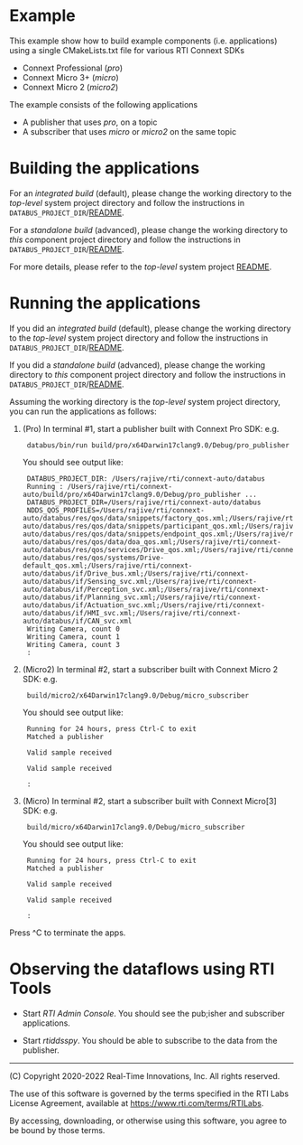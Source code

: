 # Example

This example show how to build example components (i.e. applications) using a 
single CMakeLists.txt file for various RTI Connext SDKs

- Connext Professional (*pro*)
- Connext Micro 3+ (*micro*)
- Connext Micro 2 (*micro2*)

The example consists of the following applications

- A publisher that uses *pro*, on a topic
- A subscriber that uses *micro* or *micro2* on the same topic


# Building the applications

For an *integrated build* (default), please change the working directory
to the *top-level* system project directory and follow the instructions
in `DATABUS_PROJECT_DIR`/[README](../../databus/README.md#building).

For a *standalone build* (advanced), please change the working directory
to *this* component project directory and follow the instructions
in `DATABUS_PROJECT_DIR`/[README](../../databus/README.md#building).

For more details, please refer to the *top-level* system
project [README](../README.md).


# Running the applications

If you did an *integrated build* (default), please change the working directory
to the *top-level* system project directory and follow the instructions
in `DATABUS_PROJECT_DIR`/[README](../../databus/README.md#running).

If you did a *standalone build* (advanced), please change the working directory
to *this* component project directory and follow the instructions
in `DATABUS_PROJECT_DIR`/[README](../../databus/README.md#running).

Assuming the working directory is the *top-level* system project directory,
you can run the applications as follows:

1. (Pro) In terminal #1, start a publisher built with Connext Pro SDK:
   e.g.

        databus/bin/run build/pro/x64Darwin17clang9.0/Debug/pro_publisher

   You should see output like:

        DATABUS_PROJECT_DIR: /Users/rajive/rti/connext-auto/databus
        Running : /Users/rajive/rti/connext-auto/build/pro/x64Darwin17clang9.0/Debug/pro_publisher ...
        DATABUS_PROJECT_DIR=/Users/rajive/rti/connext-auto/databus
        NDDS_QOS_PROFILES=/Users/rajive/rti/connext-auto/databus/res/qos/data/snippets/factory_qos.xml;/Users/rajive/rti/connext-auto/databus/res/qos/data/snippets/participant_qos.xml;/Users/rajive/rti/connext-auto/databus/res/qos/data/snippets/endpoint_qos.xml;/Users/rajive/rti/connext-auto/databus/res/qos/data/doa_qos.xml;/Users/rajive/rti/connext-auto/databus/res/qos/services/Drive_qos.xml;/Users/rajive/rti/connext-auto/databus/res/qos/systems/Drive-default_qos.xml;/Users/rajive/rti/connext-auto/databus/if/Drive_bus.xml;/Users/rajive/rti/connext-auto/databus/if/Sensing_svc.xml;/Users/rajive/rti/connext-auto/databus/if/Perception_svc.xml;/Users/rajive/rti/connext-auto/databus/if/Planning_svc.xml;/Users/rajive/rti/connext-auto/databus/if/Actuation_svc.xml;/Users/rajive/rti/connext-auto/databus/if/HMI_svc.xml;/Users/rajive/rti/connext-auto/databus/if/CAN_svc.xml
        Writing Camera, count 0
        Writing Camera, count 1
        Writing Camera, count 3
        :

2. (Micro2) In terminal #2, start a subscriber built with Connext Micro 2 SDK: 
   e.g. 

        build/micro2/x64Darwin17clang9.0/Debug/micro_subscriber

   You should see output like:

        Running for 24 hours, press Ctrl-C to exit
        Matched a publisher

        Valid sample received

        Valid sample received
        
        :


3. (Micro) In terminal #2, start a subscriber built with Connext Micro[3] SDK: 
   e.g. 

        build/micro/x64Darwin17clang9.0/Debug/micro_subscriber

   You should see output like:

        Running for 24 hours, press Ctrl-C to exit
        Matched a publisher

        Valid sample received

        Valid sample received

        :

        
Press ^C to terminate the apps.


# Observing the dataflows using RTI Tools

- Start *RTI Admin Console*. You should see the pub;isher and subscriber applications.

- Start *rtiddsspy*. You should be able to subscribe to the data from the publisher.

---
(C) Copyright 2020-2022 Real-Time Innovations, Inc.  All rights reserved.

The use of this software is governed by the terms specified in the RTI Labs License Agreement, available at https://www.rti.com/terms/RTILabs. 

By accessing, downloading, or otherwise using this software, you agree to be bound by those terms.
